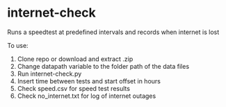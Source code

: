 # internet-check
Runs a speedtest at predefined intervals and records when internet is lost

To use:

1. Clone repo or download and extract .zip
2. Change datapath variable to the folder path of the data files
3. Run internet-check.py
4. Insert time between tests and start offset in hours
5. Check speed.csv for speed test results
6. Check no_internet.txt for log of internet outages

